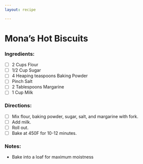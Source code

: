 ```yaml
---
layout: recipe

---
```


# Mona’s Hot Biscuits

### Ingredients:

- [ ] 2 Cups Flour
- [ ] 1/2 Cup Sugar
- [ ] 4 Heaping teaspoons Baking Powder
- [ ] Pinch Salt
- [ ] 2 Tablespoons Margarine
- [ ] 1 Cup Milk

### Directions:

- [ ] Mix flour, baking powder, sugar, salt, and margarine with fork.
- [ ] Add milk.
- [ ] Roll out.
- [ ] Bake at 450F for 10-12 minutes.

### Notes:

* Bake into a loaf for maximum moistness